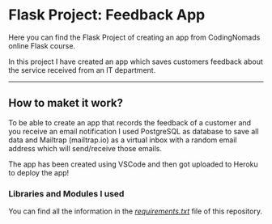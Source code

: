 # Flask Project: Feedback App

Here you can find the Flask Project of creating an app from CodingNomads online Flask course.

In this project I have created an app which saves customers feedback about the service received from an IT department.

---

## How to maket it work?

To be able to create an app that records the feedback of a customer and you receive an email notification I used PostgreSQL as database to save all data and Mailtrap (mailtrap.io) as a virtual inbox with a random email address which will send/receive those emails.

The app has been created using VSCode and then got uploaded to Heroku to deploy the app!

### Libraries and Modules I used

You can find all the information in the <i><a href="https://github.com/Josue7912/flaskwebdev-course/blob/main/requirements.txt">requirements.txt</a></i> file of this repository.
